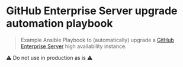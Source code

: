 # GitHub Enterprise Server upgrade automation playbook

> Example Ansible Playbook to (automatically) upgrade a [GitHub Enterprise Server](https://github.com/enterprise) high availability instance.

:warning: Do not use in production as is :warning:
